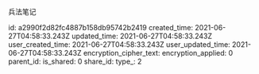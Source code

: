兵法笔记

id: a2990f2d82fc4887b158db95742b2419
created_time: 2021-06-27T04:58:33.243Z
updated_time: 2021-06-27T04:58:33.243Z
user_created_time: 2021-06-27T04:58:33.243Z
user_updated_time: 2021-06-27T04:58:33.243Z
encryption_cipher_text: 
encryption_applied: 0
parent_id: 
is_shared: 0
share_id: 
type_: 2